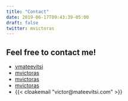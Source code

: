 ```yaml
---
title: "Contact"
date: 2019-06-17T09:43:39-05:00
draft: false
twitter: mvictoras
---
```


## Feel free to contact me!

<ul class="list-group mb-4 mt-4">
  <li class="list-group-item border-0 py-1"><i class="fa fa-facebook fa-fw"></i><a href="https://www.facebook.com/vmateevitsi" target="_blank">vmateevitsi</a></li>
  <li class="list-group-item border-0 py-1"><i class="fa fa-instagram fa-fw"></i><a href="https://www.instagram.com/mvictoras" target="_blank">mvictoras</a></li>
  <li class="list-group-item border-0 py-1"><i class="fa fa-linkedin fa-fw"></i><a href="https://www.linkedin.com/in/mvictoras" target="_blank">mvictoras</a></li>
  <li class="list-group-item border-0 py-1"><i class="fa fa-twitter fa-fw"></i><a href="https://twitter.com/mvictoras" target="_blank">mvictoras</a></li>
  <li class="list-group-item border-0 py-1"><i class="fa fa-envelope fa-fw"></i>{{< cloakemail "victor@mateevitsi.com" >}}</li>

</ul>

